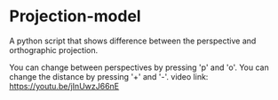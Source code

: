 # Projection-model

A python script that shows difference between the perspective and orthographic projection.

You can change between perspectives by pressing 'p' and 'o'.
You can change the distance by pressing   '+' and '-'.
video link: https://youtu.be/jInUwzJ66nE
